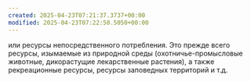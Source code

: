 ```yaml
---
created: 2025-04-23T07:21:37.3737+00:00
modified: 2025-04-23T07:22:50.5050+00:00
---
```

или ресурсы непосредственного потребления. Это прежде всего ресурсы, изымаемые из природной среды (охотничье-промысловые животные, дикорастущие лекарственные растения), а также рекреационные ресурсы, ресурсы заповедных территорий и т.д.